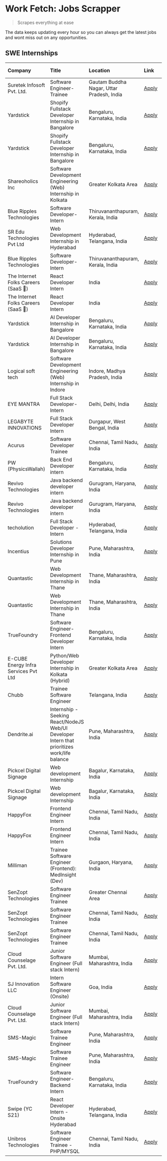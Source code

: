 # Work Fetch: Jobs Scrapper
> Scrapes everything at ease

The data keeps updating every hour so you can always get the latest jobs and wont miss out on any opportunities.

## SWE Internships
<!--START_SECTION:workfetch-->
| Company                              | Title                                                                                        | Location                                  | Link                                                                                                                                                                                                                                                                                                          | Date Posted   |
|:-------------------------------------|:---------------------------------------------------------------------------------------------|:------------------------------------------|:--------------------------------------------------------------------------------------------------------------------------------------------------------------------------------------------------------------------------------------------------------------------------------------------------------------|:--------------|
| Suretek Infosoft Pvt. Ltd.           | Software Engineer-Trainee                                                                    | Gautam Buddha Nagar, Uttar Pradesh, India | [Apply](https://in.linkedin.com/jobs/view/software-engineer-trainee-at-suretek-infosoft-pvt-ltd-3916999948?position=13&pageNum=0&refId=ZbIvjvJYlfFY%2FwK9JUbU%2Bw%3D%3D&trackingId=oMaENUd4zh8bEVUprq102Q%3D%3D&trk=public_jobs_jserp-result_search-card)                                                     | 2024-05-04    |
| Yardstick                            | Shopify Fullstack Developer Internship in Bangalore                                          | Bengaluru, Karnataka, India               | [Apply](https://in.linkedin.com/jobs/view/shopify-fullstack-developer-internship-in-bangalore-at-yardstick-3917652092?position=33&pageNum=0&refId=ZbIvjvJYlfFY%2FwK9JUbU%2Bw%3D%3D&trackingId=Sdi%2BMbgRwH0FxyYAzZ%2BAPg%3D%3D&trk=public_jobs_jserp-result_search-card)                                      | 2024-05-04    |
| Yardstick                            | Shopify Fullstack Developer Internship in Bangalore                                          | Bengaluru, Karnataka, India               | [Apply](https://in.linkedin.com/jobs/view/shopify-fullstack-developer-internship-in-bangalore-at-yardstick-3917652092?position=8&pageNum=2&refId=C9PJWJ2oQf5xaXgnaGaVuw%3D%3D&trackingId=VwHRW3%2FFsjPxtcoWtQ8J1Q%3D%3D&trk=public_jobs_jserp-result_search-card)                                             | 2024-05-04    |
| Shareoholics Inc                     | Software Development Engineering (Web) Internship in Kolkata                                 | Greater Kolkata Area                      | [Apply](https://in.linkedin.com/jobs/view/software-development-engineering-web-internship-in-kolkata-at-shareoholics-inc-3917065308?position=4&pageNum=0&refId=ZbIvjvJYlfFY%2FwK9JUbU%2Bw%3D%3D&trackingId=9hyc%2Beos1aWO8LCSH%2F7obw%3D%3D&trk=public_jobs_jserp-result_search-card)                         | 2024-05-03    |
| Blue Ripples Technologies            | Software Developer- Intern                                                                   | Thiruvananthapuram, Kerala, India         | [Apply](https://in.linkedin.com/jobs/view/software-developer-intern-at-blue-ripples-technologies-3913669644?position=31&pageNum=0&refId=ZbIvjvJYlfFY%2FwK9JUbU%2Bw%3D%3D&trackingId=nLi%2FL939oRfxGZtkie1gzA%3D%3D&trk=public_jobs_jserp-result_search-card)                                                  | 2024-05-01    |
| SR Edu Technologies Pvt Ltd          | Web Development Internship in Hyderabad                                                      | Hyderabad, Telangana, India               | [Apply](https://in.linkedin.com/jobs/view/web-development-internship-in-hyderabad-at-sr-edu-technologies-pvt-ltd-3915582854?position=41&pageNum=0&refId=ZbIvjvJYlfFY%2FwK9JUbU%2Bw%3D%3D&trackingId=eVJGaFaf5sM%2BE%2FruL%2FCKxA%3D%3D&trk=public_jobs_jserp-result_search-card)                              | 2024-05-01    |
| Blue Ripples Technologies            | Software Developer- Intern                                                                   | Thiruvananthapuram, Kerala, India         | [Apply](https://in.linkedin.com/jobs/view/software-developer-intern-at-blue-ripples-technologies-3913669644?position=6&pageNum=2&refId=C9PJWJ2oQf5xaXgnaGaVuw%3D%3D&trackingId=9JNem9DzaJhLiKAHB6QKzw%3D%3D&trk=public_jobs_jserp-result_search-card)                                                         | 2024-05-01    |
| The Internet Folks Careers (SaaS 🚀)  | React Developer Intern                                                                       | India                                     | [Apply](https://in.linkedin.com/jobs/view/react-developer-intern-at-the-internet-folks-careers-saas-%F0%9F%9A%80-3911499052?position=58&pageNum=0&refId=ZbIvjvJYlfFY%2FwK9JUbU%2Bw%3D%3D&trackingId=5IkjBM%2FgwYgWPMMs7Tsl5w%3D%3D&trk=public_jobs_jserp-result_search-card)                                  | 2024-04-29    |
| The Internet Folks Careers (SaaS 🚀)  | React Developer Intern                                                                       | India                                     | [Apply](https://in.linkedin.com/jobs/view/react-developer-intern-at-the-internet-folks-careers-saas-%F0%9F%9A%80-3911499052?position=8&pageNum=5&refId=nFoDNtHAccaKULPuEkfJ%2BA%3D%3D&trackingId=P2zWLclJ7YgT4I2ISX%2FXyw%3D%3D&trk=public_jobs_jserp-result_search-card)                                     | 2024-04-29    |
| Yardstick                            | AI Developer Internship in Bangalore                                                         | Bengaluru, Karnataka, India               | [Apply](https://in.linkedin.com/jobs/view/ai-developer-internship-in-bangalore-at-yardstick-3912040150?position=30&pageNum=0&refId=ZbIvjvJYlfFY%2FwK9JUbU%2Bw%3D%3D&trackingId=hClPi1xCTWRDGSRnZt%2BjkA%3D%3D&trk=public_jobs_jserp-result_search-card)                                                       | 2024-04-26    |
| Yardstick                            | AI Developer Internship in Bangalore                                                         | Bengaluru, Karnataka, India               | [Apply](https://in.linkedin.com/jobs/view/ai-developer-internship-in-bangalore-at-yardstick-3912040150?position=5&pageNum=2&refId=C9PJWJ2oQf5xaXgnaGaVuw%3D%3D&trackingId=vheveo5pPVgzbvjhNr7iwA%3D%3D&trk=public_jobs_jserp-result_search-card)                                                              | 2024-04-26    |
| Logical soft tech                    | Software Development Engineering (Web) Internship in Indore                                  | Indore, Madhya Pradesh, India             | [Apply](https://in.linkedin.com/jobs/view/software-development-engineering-web-internship-in-indore-at-logical-soft-tech-3911339813?position=24&pageNum=0&refId=ZbIvjvJYlfFY%2FwK9JUbU%2Bw%3D%3D&trackingId=v4GCBNBLJOrlLU4PW6y5XQ%3D%3D&trk=public_jobs_jserp-result_search-card)                            | 2024-04-25    |
| EYE MANTRA                           | Full Stack Developer- Intern                                                                 | Delhi, Delhi, India                       | [Apply](https://in.linkedin.com/jobs/view/full-stack-developer-intern-at-eye-mantra-3909036272?position=46&pageNum=0&refId=ZbIvjvJYlfFY%2FwK9JUbU%2Bw%3D%3D&trackingId=rIWGBRDoO1Z3ea4BUkT3pA%3D%3D&trk=public_jobs_jserp-result_search-card)                                                                 | 2024-04-25    |
| LEGABYTE INNOVATIONS                 | Full Stack Developer Intern                                                                  | Durgapur, West Bengal, India              | [Apply](https://in.linkedin.com/jobs/view/full-stack-developer-intern-at-legabyte-innovations-3909242720?position=50&pageNum=0&refId=ZbIvjvJYlfFY%2FwK9JUbU%2Bw%3D%3D&trackingId=zrKt7Ey2yPM0r6eilBkN5g%3D%3D&trk=public_jobs_jserp-result_search-card)                                                       | 2024-04-24    |
| Acurus                               | Software Developer Trainee                                                                   | Chennai, Tamil Nadu, India                | [Apply](https://in.linkedin.com/jobs/view/software-developer-trainee-at-acurus-3907363844?position=14&pageNum=0&refId=ZbIvjvJYlfFY%2FwK9JUbU%2Bw%3D%3D&trackingId=pIUZwYbpn5%2BEH0IGgdWYHg%3D%3D&trk=public_jobs_jserp-result_search-card)                                                                    | 2024-04-23    |
| PW (PhysicsWallah)                   | Back End Developer intern                                                                    | Bengaluru, Karnataka, India               | [Apply](https://in.linkedin.com/jobs/view/back-end-developer-intern-at-pw-physicswallah-3907293630?position=16&pageNum=0&refId=ZbIvjvJYlfFY%2FwK9JUbU%2Bw%3D%3D&trackingId=04H2TOCMRgb2CNvzhFjg6Q%3D%3D&trk=public_jobs_jserp-result_search-card)                                                             | 2024-04-22    |
| Revivo Technologies                  | Java backend developer intern                                                                | Gurugram, Haryana, India                  | [Apply](https://in.linkedin.com/jobs/view/java-backend-developer-intern-at-revivo-technologies-3906034446?position=34&pageNum=0&refId=ZbIvjvJYlfFY%2FwK9JUbU%2Bw%3D%3D&trackingId=yldGFU%2F%2F6qyLKQF5Ye98tQ%3D%3D&trk=public_jobs_jserp-result_search-card)                                                  | 2024-04-19    |
| Revivo Technologies                  | Java backend developer intern                                                                | Gurugram, Haryana, India                  | [Apply](https://in.linkedin.com/jobs/view/java-backend-developer-intern-at-revivo-technologies-3906034446?position=9&pageNum=2&refId=C9PJWJ2oQf5xaXgnaGaVuw%3D%3D&trackingId=4DuCr8fg%2FMxhv8fb9Kiklw%3D%3D&trk=public_jobs_jserp-result_search-card)                                                         | 2024-04-19    |
| techolution                          | Full Stack Developer - Intern                                                                | Hyderabad, Telangana, India               | [Apply](https://in.linkedin.com/jobs/view/full-stack-developer-intern-at-techolution-3904814977?position=38&pageNum=0&refId=ZbIvjvJYlfFY%2FwK9JUbU%2Bw%3D%3D&trackingId=6kNLV8%2BPEMrucm%2FHAy%2BUfw%3D%3D&trk=public_jobs_jserp-result_search-card)                                                          | 2024-04-18    |
| Incentius                            | Solutions Developer Internship in Pune                                                       | Pune, Maharashtra, India                  | [Apply](https://in.linkedin.com/jobs/view/solutions-developer-internship-in-pune-at-incentius-3904329499?position=10&pageNum=0&refId=ZbIvjvJYlfFY%2FwK9JUbU%2Bw%3D%3D&trackingId=xeUuF64u3L0G77u82DZgJg%3D%3D&trk=public_jobs_jserp-result_search-card)                                                       | 2024-04-17    |
| Quantastic                           | Web Development Internship in Thane                                                          | Thane, Maharashtra, India                 | [Apply](https://in.linkedin.com/jobs/view/web-development-internship-in-thane-at-quantastic-3888221292?position=53&pageNum=0&refId=ZbIvjvJYlfFY%2FwK9JUbU%2Bw%3D%3D&trackingId=SHwdB61zjQJTU2WqExEIBg%3D%3D&trk=public_jobs_jserp-result_search-card)                                                         | 2024-04-08    |
| Quantastic                           | Web Development Internship in Thane                                                          | Thane, Maharashtra, India                 | [Apply](https://in.linkedin.com/jobs/view/web-development-internship-in-thane-at-quantastic-3888221292?position=3&pageNum=5&refId=nFoDNtHAccaKULPuEkfJ%2BA%3D%3D&trackingId=y7Q6JSsU4Qu5a6jhx5xi1A%3D%3D&trk=public_jobs_jserp-result_search-card)                                                            | 2024-04-08    |
| TrueFoundry                          | Software Engineer- Frontend Developer Intern                                                 | Bengaluru, Karnataka, India               | [Apply](https://in.linkedin.com/jobs/view/software-engineer-frontend-developer-intern-at-truefoundry-3887320206?position=12&pageNum=0&refId=ZbIvjvJYlfFY%2FwK9JUbU%2Bw%3D%3D&trackingId=XGNhHgCf4aHwZoYwtKX6mg%3D%3D&trk=public_jobs_jserp-result_search-card)                                                | 2024-04-05    |
| E-CUBE Energy Infra Services Pvt Ltd | Python/Web Developer Internship in Kolkata (Hybrid)                                          | Greater Kolkata Area                      | [Apply](https://in.linkedin.com/jobs/view/python-web-developer-internship-in-kolkata-hybrid-at-e-cube-energy-infra-services-pvt-ltd-3882160442?position=6&pageNum=0&refId=ZbIvjvJYlfFY%2FwK9JUbU%2Bw%3D%3D&trackingId=BOlxV5AraGMgtHIKA9Lk%2Bg%3D%3D&trk=public_jobs_jserp-result_search-card)                | 2024-04-02    |
| Chubb                                | Trainee Software Engineer                                                                    | Telangana, India                          | [Apply](https://in.linkedin.com/jobs/view/trainee-software-engineer-at-chubb-3909641440?position=15&pageNum=0&refId=ZbIvjvJYlfFY%2FwK9JUbU%2Bw%3D%3D&trackingId=R2A2i64aKLsEDbpofyR4VQ%3D%3D&trk=public_jobs_jserp-result_search-card)                                                                        | 2024-03-30    |
| Dendrite.ai                          | Internship - Seeking React/NodeJS Web/UI Developer Intern that prioritizes work/life balance | Pune, Maharashtra, India                  | [Apply](https://in.linkedin.com/jobs/view/internship-seeking-react-nodejs-web-ui-developer-intern-that-prioritizes-work-life-balance-at-dendrite-ai-3853583200?position=39&pageNum=0&refId=ZbIvjvJYlfFY%2FwK9JUbU%2Bw%3D%3D&trackingId=Bu2VQh58KCuOBkm359oMAw%3D%3D&trk=public_jobs_jserp-result_search-card) | 2024-03-12    |
| Pickcel Digital Signage              | Web development Internship                                                                   | Bagalur, Karnataka, India                 | [Apply](https://in.linkedin.com/jobs/view/web-development-internship-at-pickcel-digital-signage-3849506118?position=60&pageNum=0&refId=ZbIvjvJYlfFY%2FwK9JUbU%2Bw%3D%3D&trackingId=Qza9p5k%2BFgN%2F1ixEUzDsrg%3D%3D&trk=public_jobs_jserp-result_search-card)                                                 | 2024-03-08    |
| Pickcel Digital Signage              | Web development Internship                                                                   | Bagalur, Karnataka, India                 | [Apply](https://in.linkedin.com/jobs/view/web-development-internship-at-pickcel-digital-signage-3849506118?position=10&pageNum=5&refId=nFoDNtHAccaKULPuEkfJ%2BA%3D%3D&trackingId=2F7zUaEN3pDpXuJ5W0LFFA%3D%3D&trk=public_jobs_jserp-result_search-card)                                                       | 2024-03-08    |
| HappyFox                             | Frontend Engineer Intern                                                                     | Chennai, Tamil Nadu, India                | [Apply](https://in.linkedin.com/jobs/view/frontend-engineer-intern-at-happyfox-3848357951?position=56&pageNum=0&refId=ZbIvjvJYlfFY%2FwK9JUbU%2Bw%3D%3D&trackingId=NsIEmlP3HZA8ji5CGMeBrg%3D%3D&trk=public_jobs_jserp-result_search-card)                                                                      | 2024-03-07    |
| HappyFox                             | Frontend Engineer Intern                                                                     | Chennai, Tamil Nadu, India                | [Apply](https://in.linkedin.com/jobs/view/frontend-engineer-intern-at-happyfox-3848357951?position=6&pageNum=5&refId=nFoDNtHAccaKULPuEkfJ%2BA%3D%3D&trackingId=AmpcH4enpijYiY8gfA9mPA%3D%3D&trk=public_jobs_jserp-result_search-card)                                                                         | 2024-03-07    |
| Milliman                             | Trainee Software Engineer (Frontend): MedInsight (Dev)                                       | Gurgaon, Haryana, India                   | [Apply](https://in.linkedin.com/jobs/view/trainee-software-engineer-frontend-medinsight-dev-at-milliman-3792874280?position=8&pageNum=0&refId=ZbIvjvJYlfFY%2FwK9JUbU%2Bw%3D%3D&trackingId=ABcduvsEZ6G28JDaC7ygmg%3D%3D&trk=public_jobs_jserp-result_search-card)                                              | 2024-03-01    |
| SenZopt Technologies                 | Software Engineer Trainee                                                                    | Greater Chennai Area                      | [Apply](https://in.linkedin.com/jobs/view/software-engineer-trainee-at-senzopt-technologies-3827688781?position=37&pageNum=0&refId=ZbIvjvJYlfFY%2FwK9JUbU%2Bw%3D%3D&trackingId=60tUweyla967jBTLq13qlw%3D%3D&trk=public_jobs_jserp-result_search-card)                                                         | 2024-02-12    |
| SenZopt Technologies                 | Software Engineer Trainee                                                                    | Chennai, Tamil Nadu, India                | [Apply](https://in.linkedin.com/jobs/view/software-engineer-trainee-at-senzopt-technologies-3827686880?position=55&pageNum=0&refId=ZbIvjvJYlfFY%2FwK9JUbU%2Bw%3D%3D&trackingId=myGg%2BiizyMVC6qvooHWvWg%3D%3D&trk=public_jobs_jserp-result_search-card)                                                       | 2024-02-12    |
| SenZopt Technologies                 | Software Engineer Trainee                                                                    | Chennai, Tamil Nadu, India                | [Apply](https://in.linkedin.com/jobs/view/software-engineer-trainee-at-senzopt-technologies-3827686880?position=5&pageNum=5&refId=nFoDNtHAccaKULPuEkfJ%2BA%3D%3D&trackingId=0qB6fcQuFy%2Fb%2Bi8ttQ%2BAlg%3D%3D&trk=public_jobs_jserp-result_search-card)                                                      | 2024-02-12    |
| Cloud Counselage Pvt. Ltd.           | Junior Software Engineer (Full stack Intern)                                                 | Mumbai, Maharashtra, India                | [Apply](https://in.linkedin.com/jobs/view/junior-software-engineer-full-stack-intern-at-cloud-counselage-pvt-ltd-3803132814?position=32&pageNum=0&refId=ZbIvjvJYlfFY%2FwK9JUbU%2Bw%3D%3D&trackingId=Mv%2Bts37NerYSUawgeyOsuA%3D%3D&trk=public_jobs_jserp-result_search-card)                                  | 2024-01-11    |
| SJ Innovation LLC                    | Intern Software Engineer (Onsite)                                                            | Goa, India                                | [Apply](https://in.linkedin.com/jobs/view/intern-software-engineer-onsite-at-sj-innovation-llc-3799959011?position=49&pageNum=0&refId=ZbIvjvJYlfFY%2FwK9JUbU%2Bw%3D%3D&trackingId=Vjsd94E%2FNq3T7sqzX7UPaw%3D%3D&trk=public_jobs_jserp-result_search-card)                                                    | 2024-01-11    |
| Cloud Counselage Pvt. Ltd.           | Junior Software Engineer (Full stack Intern)                                                 | Mumbai, Maharashtra, India                | [Apply](https://in.linkedin.com/jobs/view/junior-software-engineer-full-stack-intern-at-cloud-counselage-pvt-ltd-3803132814?position=7&pageNum=2&refId=C9PJWJ2oQf5xaXgnaGaVuw%3D%3D&trackingId=61jSeEqQIx7XntHSgFS%2FQA%3D%3D&trk=public_jobs_jserp-result_search-card)                                       | 2024-01-11    |
| SMS-Magic                            | Software Trainee Engineer                                                                    | Pune, Maharashtra, India                  | [Apply](https://in.linkedin.com/jobs/view/software-trainee-engineer-at-sms-magic-3761409781?position=35&pageNum=0&refId=ZbIvjvJYlfFY%2FwK9JUbU%2Bw%3D%3D&trackingId=LfOUp2lcOsD2hNYndrzzEA%3D%3D&trk=public_jobs_jserp-result_search-card)                                                                    | 2023-11-16    |
| SMS-Magic                            | Software Trainee Engineer                                                                    | Pune, Maharashtra, India                  | [Apply](https://in.linkedin.com/jobs/view/software-trainee-engineer-at-sms-magic-3761409781?position=10&pageNum=2&refId=C9PJWJ2oQf5xaXgnaGaVuw%3D%3D&trackingId=ag%2BFlQobxFogXFGJz7GM%2Bg%3D%3D&trk=public_jobs_jserp-result_search-card)                                                                    | 2023-11-16    |
| TrueFoundry                          | Software Engineer-Backend Intern                                                             | Bengaluru, Karnataka, India               | [Apply](https://in.linkedin.com/jobs/view/software-engineer-backend-intern-at-truefoundry-3779508170?position=36&pageNum=0&refId=ZbIvjvJYlfFY%2FwK9JUbU%2Bw%3D%3D&trackingId=INHBVKBEs2jzeHTkz86Exg%3D%3D&trk=public_jobs_jserp-result_search-card)                                                           | 2023-11-10    |
| Swipe (YC S21)                       | React Developer Intern - Onsite Hyderabad                                                    | Hyderabad, Telangana, India               | [Apply](https://in.linkedin.com/jobs/view/react-developer-intern-onsite-hyderabad-at-swipe-yc-s21-3737600089?position=43&pageNum=0&refId=ZbIvjvJYlfFY%2FwK9JUbU%2Bw%3D%3D&trackingId=KavH0H2%2F2QjKsQr9k1naKQ%3D%3D&trk=public_jobs_jserp-result_search-card)                                                 | 2023-10-13    |
| Unibros Technologies                 | Software Engineer Trainee - PHP/MYSQL                                                        | Chennai, Tamil Nadu, India                | [Apply](https://in.linkedin.com/jobs/view/software-engineer-trainee-php-mysql-at-unibros-technologies-3656599241?position=40&pageNum=0&refId=ZbIvjvJYlfFY%2FwK9JUbU%2Bw%3D%3D&trackingId=li7C7GE9WOUGDvYylNp1Vg%3D%3D&trk=public_jobs_jserp-result_search-card)                                               | 2023-06-12    |
<!--END_SECTION:workfetch-->
